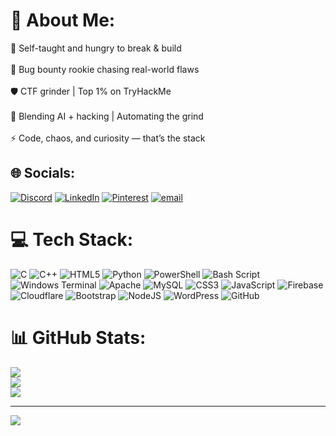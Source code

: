 # 💫 About Me:
🧠 Self-taught and hungry to break & build<br><br>🎯 Bug bounty rookie chasing real-world flaws<br><br>🛡️ CTF grinder | Top 1% on TryHackMe<br><br>🤖 Blending AI + hacking | Automating the grind<br><br>⚡ Code, chaos, and curiosity — that’s the stack


## 🌐 Socials:
[![Discord](https://img.shields.io/badge/Discord-%237289DA.svg?logo=discord&logoColor=white)](https://discord.gg/.phoenix_code) [![LinkedIn](https://img.shields.io/badge/LinkedIn-%230077B5.svg?logo=linkedin&logoColor=white)](https://linkedin.com/in/aman-jangir) [![Pinterest](https://img.shields.io/badge/Pinterest-%23E60023.svg?logo=Pinterest&logoColor=white)](https://pinterest.com/FireFeather947) [![email](https://img.shields.io/badge/Email-D14836?logo=gmail&logoColor=white)](mailto:amanjangir947@gmail.com) 

# 💻 Tech Stack:
![C](https://img.shields.io/badge/c-%2300599C.svg?style=for-the-badge&logo=c&logoColor=white) ![C++](https://img.shields.io/badge/c++-%2300599C.svg?style=for-the-badge&logo=c%2B%2B&logoColor=white) ![HTML5](https://img.shields.io/badge/html5-%23E34F26.svg?style=for-the-badge&logo=html5&logoColor=white) ![Python](https://img.shields.io/badge/python-3670A0?style=for-the-badge&logo=python&logoColor=ffdd54) ![PowerShell](https://img.shields.io/badge/PowerShell-%235391FE.svg?style=for-the-badge&logo=powershell&logoColor=white) ![Bash Script](https://img.shields.io/badge/bash_script-%23121011.svg?style=for-the-badge&logo=gnu-bash&logoColor=white) ![Windows Terminal](https://img.shields.io/badge/Windows%20Terminal-%234D4D4D.svg?style=for-the-badge&logo=windows-terminal&logoColor=white) ![Apache](https://img.shields.io/badge/apache-%23D42029.svg?style=for-the-badge&logo=apache&logoColor=white) ![MySQL](https://img.shields.io/badge/mysql-4479A1.svg?style=for-the-badge&logo=mysql&logoColor=white) ![CSS3](https://img.shields.io/badge/css3-%231572B6.svg?style=for-the-badge&logo=css3&logoColor=white) ![JavaScript](https://img.shields.io/badge/javascript-%23323330.svg?style=for-the-badge&logo=javascript&logoColor=%23F7DF1E) ![Firebase](https://img.shields.io/badge/firebase-%23039BE5.svg?style=for-the-badge&logo=firebase) ![Cloudflare](https://img.shields.io/badge/Cloudflare-F38020?style=for-the-badge&logo=Cloudflare&logoColor=white) ![Bootstrap](https://img.shields.io/badge/bootstrap-%238511FA.svg?style=for-the-badge&logo=bootstrap&logoColor=white) ![NodeJS](https://img.shields.io/badge/node.js-6DA55F?style=for-the-badge&logo=node.js&logoColor=white) ![WordPress](https://img.shields.io/badge/WordPress-%23117AC9.svg?style=for-the-badge&logo=WordPress&logoColor=white) ![GitHub](https://img.shields.io/badge/github-%23121011.svg?style=for-the-badge&logo=github&logoColor=white)
# 📊 GitHub Stats:
![](https://github-readme-stats.vercel.app/api?username=AmanJ24&theme=neon&hide_border=false&include_all_commits=false&count_private=false)<br/>
![](https://nirzak-streak-stats.vercel.app/?user=AmanJ24&theme=neon&hide_border=false)<br/>
![](https://github-readme-stats.vercel.app/api/top-langs/?username=AmanJ24&theme=neon&hide_border=false&include_all_commits=false&count_private=false&layout=compact)

---
[![](https://visitcount.itsvg.in/api?id=AmanJ24&icon=0&color=0)](https://visitcount.itsvg.in)

<!-- Proudly created with GPRM ( https://gprm.itsvg.in ) -->
